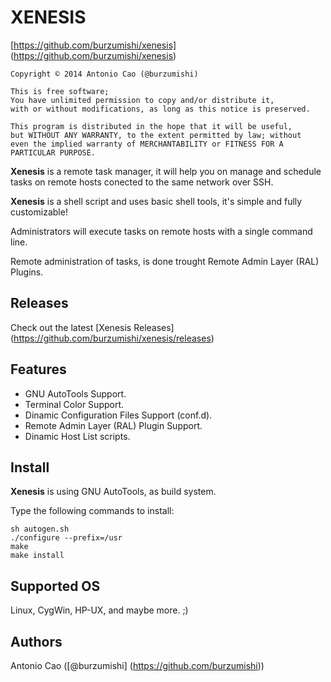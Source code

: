 # XENESIS

[https://github.com/burzumishi/xenesis] (https://github.com/burzumishi/xenesis)

```
Copyright © 2014 Antonio Cao (@burzumishi)

This is free software;
You have unlimited permission to copy and/or distribute it,
with or without modifications, as long as this notice is preserved.

This program is distributed in the hope that it will be useful,
but WITHOUT ANY WARRANTY, to the extent permitted by law; without
even the implied warranty of MERCHANTABILITY or FITNESS FOR A
PARTICULAR PURPOSE.
```

**Xenesis** is a remote task manager, it will help you on manage and
schedule tasks on remote hosts conected to the same network over SSH.

**Xenesis** is a shell script and uses basic shell tools, it's simple and fully customizable!

Administrators will execute tasks on remote hosts with a single command line.

Remote administration of tasks, is done trought Remote Admin Layer (RAL) Plugins.


Releases
--------

Check out the latest [Xenesis Releases] (https://github.com/burzumishi/xenesis/releases)


Features
--------

 - GNU AutoTools Support.
 - Terminal Color Support.
 - Dinamic Configuration Files Support (conf.d).
 - Remote Admin Layer (RAL) Plugin Support.
 - Dinamic Host List scripts.


Install
-------

**Xenesis** is using GNU AutoTools, as build system.

Type the following commands to install:

```
sh autogen.sh
./configure --prefix=/usr
make
make install
```


Supported OS
------------

Linux, CygWin, HP-UX, and maybe more. ;)


Authors
-------

Antonio Cao ([@burzumishi] (https://github.com/burzumishi))


